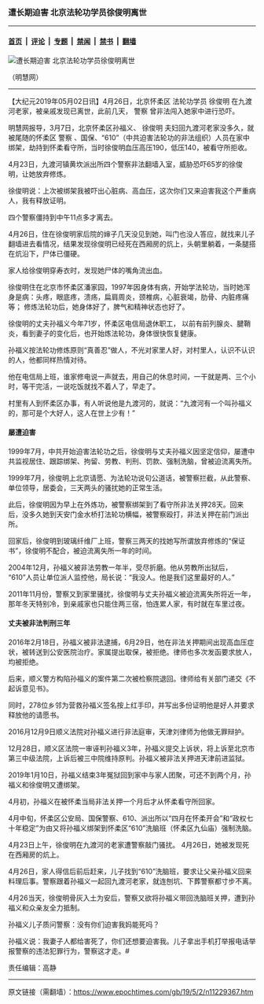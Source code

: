 ### 遭长期迫害 北京法轮功学员徐俊明离世

---

#### [首页](../../../..?n11229367) &nbsp;|&nbsp; [评论](../../../../../epoch-comment?n11229367) &nbsp;|&nbsp; [专题](../../../../../epoch-special?n11229367) &nbsp;|&nbsp; [禁闻](../../../../../epoch-news?n11229367) &nbsp;|&nbsp; [禁书](../../../../../books?n11229367) &nbsp;|&nbsp; [翻墙](https://github.com/gfw-breaker/nogfw/blob/master/README.md?n11229367)


<div><img alt="遭长期迫害 北京法轮功学员徐俊明离世" class="attachment-djy_600_400 size-djy_600_400 wp-post-image" src="https://i.epochtimes.com/assets/uploads/2019/05/1-180-600x370-2-600x370.jpg"/>
<div class="caption">
 <p>
  （明慧网）
 </p>
</div></div><hr/><div class="post_content" id="artbody" itemprop="articleBody">
 <!-- article content begin -->
 <p>
  【大纪元2019年05月02日讯】4月26日，北京怀柔区
  <ok href="https://www.epochtimes.com/gb/tag/%E6%B3%95%E8%BD%AE%E5%8A%9F%E5%AD%A6%E5%91%98.html">
   法轮功学员
  </ok>
  <ok href="https://www.epochtimes.com/gb/tag/%E5%BE%90%E4%BF%8A%E6%98%8E.html">
   徐俊明
  </ok>
  在九渡河老家，被亲戚发现已离世，此前几天，
  <ok href="https://www.epochtimes.com/gb/tag/%E8%AD%A6%E5%AF%9F.html">
   警察
  </ok>
  曾非法闯入她家中进行恐吓。
 </p>
 <p class="p2">
  <span class="s1">
   明慧网报导，3月7日，北京怀柔区孙福义、
   <ok href="https://www.epochtimes.com/gb/tag/%E5%BE%90%E4%BF%8A%E6%98%8E.html">
    徐俊明
   </ok>
   夫妇回九渡河老家没多久，就被尾随的怀柔区
   <ok href="https://www.epochtimes.com/gb/tag/%E8%AD%A6%E5%AF%9F.html">
    警察
   </ok>
   、国保、“610”（中共迫害法轮功的非法组织）人员在家中绑架，劫持到怀柔看守所，当时徐俊明血压高压190，低压140，被看守所拒收。
  </span>
 </p>
 <p class="p2">
  <span class="s1">
   4月23日，九渡河镇黄坎派出所四个警察非法翻墙入室，威胁恐吓65岁的徐俊明，让她放弃修炼。
  </span>
 </p>
 <p class="p4">
  <span class="s1">
   徐俊明说：上次被绑架我被吓出心脏病、高血压，这次你们又来迫害我这个严重病人，我有释放证明。
  </span>
 </p>
 <p class="p4">
  <span class="s1">
   四个警察僵持到中午11点多才离去。
  </span>
 </p>
 <p class="p4">
  <span class="s1">
   4月26日，住在徐俊明家后院的婶子几天没见到她，叫门也没人答应，就找来儿子翻墙进去看情况，结果发现徐俊明已经死在西厢房的炕上，头朝里躺着，一条腿搭在炕沿下，尸体已僵硬。
  </span>
 </p>
 <p class="p4">
  <span class="s1">
   家人给徐俊明穿寿衣时，发现她尸体的嘴角流出血。
  </span>
 </p>
 <p class="p4">
  <span class="s1">
   徐俊明住在北京市怀柔区潘家园，1997年因身体有病，开始学法轮功，当时她浑身是病：头疼，眼底疼，溃疡，扁肩周炎，颈椎病，心脏衰竭，肋骨、内脏疼痛等；
  </span>
  <span class="s1">
   修炼法轮功后，她身体好了，脾气和精神状态也好了。
  </span>
 </p>
 <p class="p4">
  <span class="s1">
   徐俊明的丈夫孙福义今年71岁，怀柔区电信局退休职工，
  </span>
  <span class="s1">
   以前有前列腺炎、腱鞘炎，看到妻子的变化后，也开始炼法轮功，身体很快恢复健康。
  </span>
 </p>
 <p class="p4">
  <span class="s1">
   孙福义按法轮功修炼原则“真善忍”做人，不光对家里人好，对村里人，认识不认识的人，他都同样热情对待。
  </span>
 </p>
 <p class="p4">
  <span class="s1">
   他在电信局上班，谁家修电说一声就去，用自己的休息时间，一干就是两、三个小时，等干完活，一说吃饭就找不着人了，早走了。
  </span>
 </p>
 <p class="p4">
  <span class="s1">
   村里有人到怀柔区办事，有人听说他是九渡河的，就说：“九渡河有一个叫孙福义的，那可是个大好人，这人在世上少有！”
  </span>
 </p>
 <h4 class="p4">
  <span class="s1">
   <b>
    屡遭迫害
   </b>
  </span>
 </h4>
 <p class="p4">
  <span class="s1">
   1999年7月，中共开始迫害法轮功之后，徐俊明与丈夫孙福义因坚定信仰，屡遭中共监视居住、跟踪绑架、拘留、劳教、判刑、罚款、强制洗脑，曾被迫流离失所。
  </span>
 </p>
 <p class="p4">
  <span class="s1">
   1999年7月，徐俊明上北京请愿、为法轮功说句公道话，被警察拦截，从此警察、单位领导，居委会，三天两头的骚扰她的正常生活。
  </span>
 </p>
 <p class="p4">
  <span class="s1">
   此后，徐俊明因为早上在外炼功，被警察绑架到了看守所非法关押28天。回来后，没多久她到天安门金水桥打法轮功横幅，被警察殴打，非法关押在前门派出所。
  </span>
 </p>
 <p class="p4">
  <span class="s1">
   回家后，徐俊明到玻璃纤维厂上班，警察三两天的找她写所谓放弃修炼的“保证书”，徐俊明不配合，被迫流离失所一年的时间。
  </span>
 </p>
 <p class="p4">
  <span class="s1">
   2004年12月，孙福义被非法劳教一年半，受尽折磨。他从劳教所出狱后， “610”人员让单位派人监控他，局长说：“我没人。他是我们这里最好的人。”
  </span>
 </p>
 <p class="p4">
  <span class="s1">
   2011年11月份，警察又到家里骚扰，徐俊明与丈夫孙福义被迫流离失所将近一年，那年冬天特别冷，到亲戚家也只能住两三宿，怕连累人家，有时就在车里过夜。
  </span>
 </p>
 <h4 class="p4">
  <span class="s1">
   <b>
    丈夫被非法判刑三年
   </b>
  </span>
 </h4>
 <p class="p4">
  <span class="s1">
   2016年2月18日，孙福义被非法逮捕，6月29日，他在非法关押期间出现高血压症状，被转送到公安医院治疗。家属提出取保，被拒绝。律师也多次发函要求放人，均被拒绝。
  </span>
 </p>
 <p class="p4">
  <span class="s1">
   后来，顺义警方构陷孙福义的案件第二次被检察院退回。律师给有关部门递交《不起诉意见书》。
  </span>
 </p>
 <p class="p4">
  <span class="s1">
   同时，278位乡邻为营救孙福义签名按上红手印，并写出多份证明他是好人并要求释放他的请愿书。
  </span>
 </p>
 <p class="p4">
  <span class="s1">
   2016月12月9日顺义法院对孙福义进行非法庭审，天津刘律师为他做无罪辩护。
  </span>
 </p>
 <p class="p4">
  <span class="s1">
   12月28日，顺义区法院一审诬判孙福义3年，孙福义提交上诉状，将上诉至北京市第三中级法院，上诉后被三中院维持原判。孙福义被非法关押进天津前进监狱。
  </span>
 </p>
 <p class="p4">
  <span class="s1">
   2019年1月10日，孙福义结束3年冤狱回到家中与家人团聚，可还不到两个月，孙福义和徐俊明又遭绑架。
  </span>
 </p>
 <p class="p4">
  <span class="s1">
   4月初，孙福义在被怀柔当局非法关押一个月后才从怀柔看守所回家。
  </span>
 </p>
 <p class="p4">
  <span class="s1">
   4月中旬，怀柔区公安局、国保警察、610、派出所以“四月在怀柔开会”和“政权七十年稳定”为由又将孙福义绑架到怀柔区“610”洗脑班（怀柔区九仙庙）强制洗脑。
  </span>
 </p>
 <p class="p4">
  <span class="s1">
   4月23日上午，徐俊明在九渡河的老家遭警察敲门骚扰。
  </span>
  4月26日，她被发现死在西厢房的炕上。
 </p>
 <p class="p4">
  <span class="s1">
   4月26日，家人得信后前后赶来，儿子找到“610”洗脑班，要求让父亲孙福义回来料理后事。警察跟着孙福义一起回九渡河老家，就连刨坑、下葬警察都寸步不离。
  </span>
 </p>
 <p class="p4">
  <span class="s1">
   4月26当天，徐俊明骨灰入土为安后，警察又欲将孙福义带回洗脑班关押，遭到孙福义和众亲友全力抵制。
  </span>
 </p>
 <p class="p4">
  <span class="s1">
   孙福义儿子质问警察：没有你们迫害我妈能死吗？
  </span>
 </p>
 <p class="p4">
  <span class="s1">
   孙福义说：我妻子人都给害死了，你们还想要迫害我。儿子拿出手机打举报电话举报警察的违法犯罪行为，警察这才走。#
  </span>
 </p>
 <p class="p4">
  责任编辑：高静
 </p>
 <!-- article content end -->
 <div id="below_article_ad">
 </div>
</div>


---

原文链接（需翻墙）：https://www.epochtimes.com/gb/19/5/2/n11229367.htm